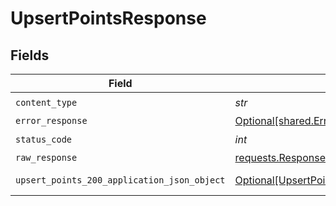 # UpsertPointsResponse


## Fields

| Field                                                                                                 | Type                                                                                                  | Required                                                                                              | Description                                                                                           |
| ----------------------------------------------------------------------------------------------------- | ----------------------------------------------------------------------------------------------------- | ----------------------------------------------------------------------------------------------------- | ----------------------------------------------------------------------------------------------------- |
| `content_type`                                                                                        | *str*                                                                                                 | :heavy_check_mark:                                                                                    | N/A                                                                                                   |
| `error_response`                                                                                      | [Optional[shared.ErrorResponse]](../../models/shared/errorresponse.md)                                | :heavy_minus_sign:                                                                                    | error                                                                                                 |
| `status_code`                                                                                         | *int*                                                                                                 | :heavy_check_mark:                                                                                    | N/A                                                                                                   |
| `raw_response`                                                                                        | [requests.Response](https://requests.readthedocs.io/en/latest/api/#requests.Response)                 | :heavy_minus_sign:                                                                                    | N/A                                                                                                   |
| `upsert_points_200_application_json_object`                                                           | [Optional[UpsertPoints200ApplicationJSON]](../../models/operations/upsertpoints200applicationjson.md) | :heavy_minus_sign:                                                                                    | successful operation                                                                                  |